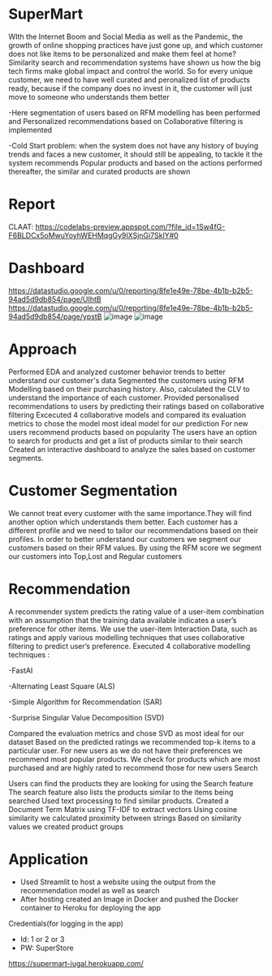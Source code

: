 # SuperMart
WIth the Internet Boom and Social Media as well as the Pandemic, the growth of online shopping practices have just gone up, and which customer does not like items to be personalized and make them feel at home? Similarity search and recommendation systems have shown us how the big tech firms make global impact and control the world.
So for every unique customer, we need to have well curated and peronalized list of products ready, because if the company does no invest in it, the customer will just move to someone who understands them better

-Here segmentation of users based on RFM modelling has been performed and Personalized recommendations based on Collaborative filtering is implemented 

-Cold Start problem: when the system does not have any history of buying trends and faces a new customer, it should still be appealing, to tackle it the system recommends Popular products and based on the actions performed thereafter, the similar and curated products are shown
 
 # Report
 
 CLAAT: https://codelabs-preview.appspot.com/?file_id=1Sw4fG-F6BLDCx5oMwuYoyhWEHMqgGy9IXSjnGi7SklY#0
 
# Dashboard

https://datastudio.google.com/u/0/reporting/8fe1e49e-78be-4b1b-b2b5-94ad5d9db854/page/UIhtB
https://datastudio.google.com/u/0/reporting/8fe1e49e-78be-4b1b-b2b5-94ad5d9db854/page/ypstB
![image](https://user-images.githubusercontent.com/49743328/113927956-27a98900-97bc-11eb-9d80-06853d7dac37.png)
![image](https://user-images.githubusercontent.com/49743328/113927989-309a5a80-97bc-11eb-92e7-440f8e2565ca.png)

# Approach

Performed EDA and analyzed customer behavior trends to better understand our customer's data
Segmented the customers using RFM Modelling based on their purchasing history. Also, calculated the CLV to understand the importance of each customer.
Provided personalised recommendations to users by predicting their ratings based on collaborative filtering
Excecuted 4 collaborative models and compared its evaluation metrics to chose the model most ideal model for our prediction
For new users recommend products based on popularity
The users have an option to search for products and get a list of products similar to their search
Created an interactive dashboard to analyze the sales based on customer segments.

# Customer Segmentation

We cannot treat every customer with the same importance.They will find another option which understands them better.
Each customer has a different profile and we need to tailor our recommendations based on their profiles.
In order to better understand our customers we segment our customers based on their RFM values.
By using the RFM score we segment our customers into Top,Lost and Regular customers

# Recommendation

A recommender system predicts the rating value of a user-item combination with an assumption that the training data available indicates a user’s preference for other items.
We use the user-item Interaction Data, such as ratings and apply various modelling techniques that uses collaborative filtering to predict user’s preference.
Executed 4 collaborative modelling techniques :

-FastAI

-Alternating Least Square (ALS)

-Simple Algorithm for Recommendation (SAR)

-Surprise Singular Value Decomposition (SVD)

Compared the evaluation metrics and chose SVD as most ideal for our dataset
Based on the predicted ratings we recommended top-k items to a particular user.
For new users as we do not have their preferences we recommend most popular products.
We check for products which are most purchased and are highly rated to recommend those for new users
Search


Users can find the products they are looking for using the Search feature
The search feature also lists the products similar to the items being searched
Used text processing to find similar products.
Created a Document Term Matrix using TF-IDF to extract vectors
Using cosine similarity we calculated proximity between strings
Based on similarity values we created product groups

# Application 

- Used Streamlit to host a website using the output from the recommendation model as well as search
- After hosting created an Image in Docker and pushed the Docker container to Heroku for deploying the app

Credentials(for logging in the app)
- Id: 1 or 2 or 3 
- PW: SuperStore

https://supermart-jugal.herokuapp.com/
